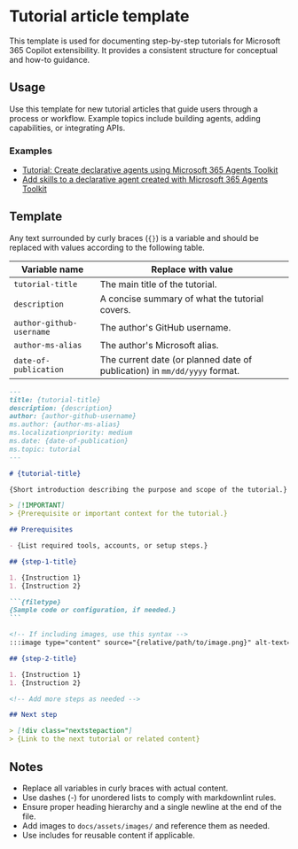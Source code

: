 # Tutorial article template

This template is used for documenting step-by-step tutorials for Microsoft 365 Copilot extensibility. It provides a consistent structure for conceptual and how-to guidance.

## Usage

Use this template for new tutorial articles that guide users through a process or workflow. Example topics include building agents, adding capabilities, or integrating APIs.

### Examples

- [Tutorial: Create declarative agents using Microsoft 365 Agents Toolkit](../docs/build-declarative-agents.md)
- [Add skills to a declarative agent created with Microsoft 365 Agents Toolkit](../docs/build-declarative-agents-add-skills.md)

## Template

Any text surrounded by curly braces (`{}`) is a variable and should be replaced with values according to the following table.

| Variable name | Replace with value |
| ------------- | ------------------ |
| `tutorial-title` | The main title of the tutorial. |
| `description` | A concise summary of what the tutorial covers. |
| `author-github-username` | The author's GitHub username. |
| `author-ms-alias` | The author's Microsoft alias. |
| `date-of-publication` | The current date (or planned date of publication) in `mm/dd/yyyy` format. |

~~~md
---
title: {tutorial-title}
description: {description}
author: {author-github-username}
ms.author: {author-ms-alias}
ms.localizationpriority: medium
ms.date: {date-of-publication}
ms.topic: tutorial
---

# {tutorial-title}

{Short introduction describing the purpose and scope of the tutorial.}

> [!IMPORTANT]
> {Prerequisite or important context for the tutorial.}

## Prerequisites

- {List required tools, accounts, or setup steps.}

## {step-1-title}

1. {Instruction 1}
1. {Instruction 2}

```{filetype}
{Sample code or configuration, if needed.}
```

<!-- If including images, use this syntax -->
:::image type="content" source="{relative/path/to/image.png}" alt-text="{Descriptive alt text}":::

## {step-2-title}

1. {Instruction 1}
1. {Instruction 2}

<!-- Add more steps as needed -->

## Next step

> [!div class="nextstepaction"]
> {Link to the next tutorial or related content}
~~~

## Notes

- Replace all variables in curly braces with actual content.
- Use dashes (-) for unordered lists to comply with markdownlint rules.
- Ensure proper heading hierarchy and a single newline at the end of the file.
- Add images to `docs/assets/images/` and reference them as needed.
- Use includes for reusable content if applicable.
